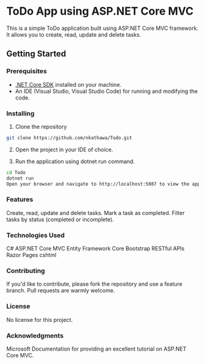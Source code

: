 # ToDo App using ASP.NET Core MVC

This is a simple ToDo application built using ASP.NET Core MVC framework. It allows you to create, read, update and delete tasks.

## Getting Started

### Prerequisites

- [.NET Core SDK](https://dotnet.microsoft.com/download) installed on your machine.
- An IDE (Visual Studio, Visual Studio Code) for running and modifying the code.

### Installing

1. Clone the repository

```bash
git clone https://github.com/nkathawa/Todo.git
```

2. Open the project in your IDE of choice.

3. Run the application using dotnet run command.

```bash
cd Todo
dotnet run
Open your browser and navigate to http://localhost:5087 to view the application.
```

### Features
Create, read, update and delete tasks.
Mark a task as completed.
Filter tasks by status (completed or incomplete).

### Technologies Used
C#
ASP.NET Core MVC
Entity Framework Core
Bootstrap
RESTful APIs
Razor Pages
cshtml


### Contributing
If you'd like to contribute, please fork the repository and use a feature branch. Pull requests are warmly welcome.

### License
No license for this project.

### Acknowledgments
Microsoft Documentation for providing an excellent tutorial on ASP.NET Core MVC.